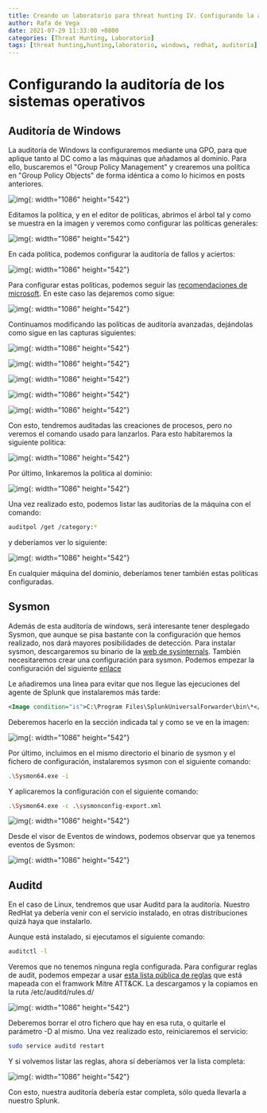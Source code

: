```yaml
---
title: Creando un laboratorio para threat hunting IV. Configurando la auditoría de los sistemas operativos
author: Rafa de Vega
date: 2021-07-29 11:33:00 +0800
categories: [Threat Hunting, Laboratorio]
tags: [threat hunting,hunting,laboratorio, windows, redhat, auditoría]
---
```


# Configurando la auditoría de los sistemas operativos

## Auditoría de Windows

La auditoría de Windows la configuraremos mediante una GPO, para que aplique tanto al DC como a las máquinas que añadamos al dominio. Para ello, buscaremos el "Group Policy Management" y crearemos una política en "Group Policy Objects" de forma idéntica a como lo hicimos en posts anteriores. 

![img](/assets/img/auditWindows/img1.bmp){: width="1086" height="542"}

Editamos la política, y en el editor de políticas, abrimos el árbol tal y como se muestra en la imagen y veremos como configurar las políticas generales:

![img](/assets/img/auditWindows/img2.bmp){: width="1086" height="542"}

En cada política, podemos configurar la auditoría de fallos y aciertos:

![img](/assets/img/auditWindows/img3.bmp){: width="1086" height="542"}

Para configurar estas políticas, podemos seguir las [recomendaciones de microsoft](https://docs.microsoft.com/es-es/windows-server/identity/ad-ds/plan/security-best-practices/audit-policy-recommendations). En este caso las dejaremos como sigue:

![img](/assets/img/auditWindows/img4.bmp){: width="1086" height="542"}

Continuamos modificando las políticas de auditoría avanzadas, dejándolas como sigue en las capturas siguientes:

![img](/assets/img/auditWindows/img5.bmp){: width="1086" height="542"}

![img](/assets/img/auditWindows/img6.bmp){: width="1086" height="542"}

![img](/assets/img/auditWindows/img7.bmp){: width="1086" height="542"}

![img](/assets/img/auditWindows/img8.bmp){: width="1086" height="542"}

![img](/assets/img/auditWindows/img9.bmp){: width="1086" height="542"}

Con esto, tendremos auditadas las creaciones de procesos, pero no veremos el comando usado para lanzarlos. Para esto habitaremos la siguiente política:

![img](/assets/img/auditWindows/img10.bmp){: width="1086" height="542"}

Por último, linkaremos la política al dominio:

![img](/assets/img/auditWindows/img11.bmp){: width="1086" height="542"}

Una vez realizado esto, podemos listar las auditorías de la máquina con el comando:

```bash
auditpol /get /category:*
```

y deberíamos ver lo siguiente:

![img](/assets/img/auditWindows/img12.bmp){: width="1086" height="542"}

En cualquier máquina del dominio, deberíamos tener también estas políticas configuradas.

## Sysmon

Además de esta auditoría de windows, será interesante tener desplegado Sysmon, que aunque se pisa bastante con la configuración que hemos realizado, nos dará mayores posibilidades de detección. Para instalar sysmon, descargaremos su binario de la [web de sysinternals](https://docs.microsoft.com/en-us/sysinternals/downloads/sysmon). También necesitaremos crear una configuración para sysmon. Podemos empezar la configuración del siguiente [enlace](https://raw.githubusercontent.com/SwiftOnSecurity/sysmon-config/master/sysmonconfig-export.xml)

Le añadiremos una linea para evitar que nos llegue las ejecuciones del agente de Splunk que instalaremos más tarde:

```xml
<Image condition="is">C:\Program Files\SplunkUniversalForwarder\bin\*</Image>
```
Deberemos hacerlo en la sección indicada tal y como se ve en la imagen:

![img](/assets/img/auditWindows/img13.bmp){: width="1086" height="542"}

Por último, incluimos en el mismo directorio el binario de sysmon y el fichero de configuración, instalaremos sysmon con el siguiente comando:

```bash
.\Sysmon64.exe -i
```

Y aplicaremos la configuración con el siguiente comando:

```bash
.\Sysmon64.exe -c .\sysmonconfig-export.xml
```

![img](/assets/img/auditWindows/img15.bmp){: width="1086" height="542"}

Desde el visor de Eventos de windows, podemos observar que ya tenemos eventos de Sysmon:

![img](/assets/img/auditWindows/img16.bmp){: width="1086" height="542"}

## Auditd

En el caso de Linux, tendremos que usar Auditd para la auditoría. Nuestro RedHat ya debería venir con el servicio instalado, en otras distribuciones quizá haya que instalarlo.

Aunque está instalado, si ejecutamos el siguiente comando:

```bash
auditctl -l
```

Veremos que no tenemos ninguna regla configurada. Para configurar reglas de audit, podemos empezar a usar [esta lista pública de reglas](https://github.com/bfuzzy/auditd-attack/blob/master/auditd-attack.rules) que está mapeada con el framwork Mitre ATT&CK. La descargamos y la copiamos en la ruta /etc/auditd/rules.d/

![img](/assets/img/auditd/img2.bmp){: width="1086" height="542"}

Deberemos borrar el otro fichero que hay en esa ruta, o quitarle el parámetro -D al mismo. Una vez realizado esto, reiniciaremos el servicio:

```bash
sudo service auditd restart
```

Y si volvemos listar las reglas, ahora sí deberíamos ver la lista completa:

![img](/assets/img/auditd/img3.bmp){: width="1086" height="542"}


Con esto, nuestra auditoría debería estar completa, sólo queda llevarla a nuestro Splunk.